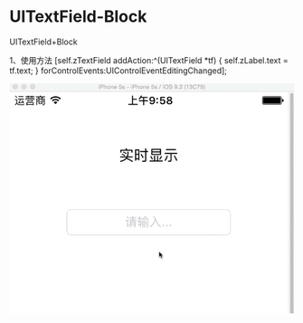 # UITextField-Block
UITextField+Block

1、使用方法
    [self.zTextField addAction:^(UITextField *tf) {
        self.zLabel.text = tf.text;
    } forControlEvents:UIControlEventEditingChanged];

![image](https://github.com/chinazyq/UITextField-Block/blob/master/UITextFieldBlockDemo/演示.gif)
